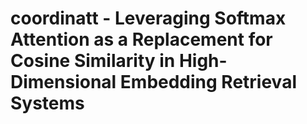 # coordinatt - Leveraging Softmax Attention as a Replacement for Cosine Similarity in High-Dimensional Embedding Retrieval Systems
